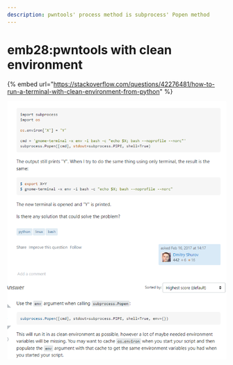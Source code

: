 ```yaml
---
description: pwntools' process method is subprocess' Popen method
---
```


# emb28:pwntools with clean environment

{% embed url="https://stackoverflow.com/questions/42276481/how-to-run-a-terminal-with-clean-environment-from-python" %}

![](<../../.gitbook/assets/image (22) (1).png>)
